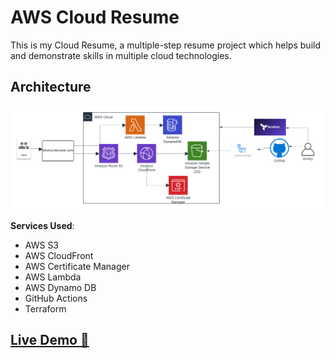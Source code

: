 # AWS Cloud Resume 
This is my Cloud Resume, a multiple-step resume project which helps build and demonstrate skills in multiple cloud technologies.

## Architecture

![Architecture Diagram](/img/CloudResume.png)

**Services Used**:

- AWS S3
- AWS CloudFront
- AWS Certificate Manager
- AWS Lambda
- AWS Dynamo DB
- GitHub Actions
- Terraform

## [Live Demo 🔗](https://dmitryzresume.com)

